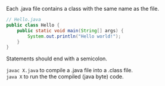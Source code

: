 Each .java file contains a class with the same name as the file.
```java
// Hello.java
public class Hello {
    public static void main(String[] args) {
        System.out.println("Hello world!");
    }
}
```

Statements should end with a semicolon.

`javac X.java` to compile a .java file into a .class file.<br/>
`java X` to run the the compiled (java byte) code.